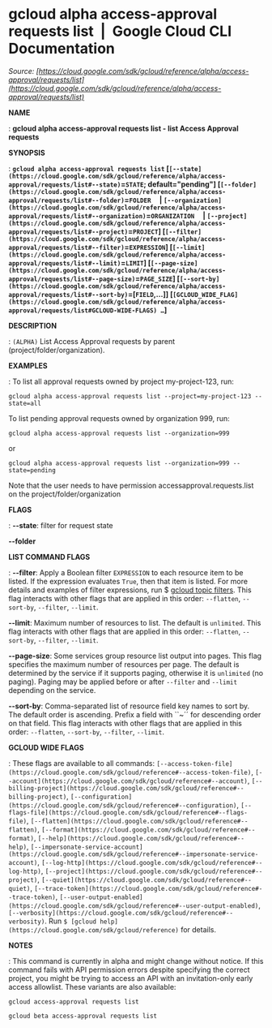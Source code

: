 # gcloud alpha access-approval requests list  |  Google Cloud CLI Documentation

*Source: [https://cloud.google.com/sdk/gcloud/reference/alpha/access-approval/requests/list](https://cloud.google.com/sdk/gcloud/reference/alpha/access-approval/requests/list)*

**NAME**

: **gcloud alpha access-approval requests list - list Access Approval requests**

**SYNOPSIS**

: **`gcloud alpha access-approval requests list` [`[--state](https://cloud.google.com/sdk/gcloud/reference/alpha/access-approval/requests/list#--state)`=`STATE`; default="pending"] [`[--folder](https://cloud.google.com/sdk/gcloud/reference/alpha/access-approval/requests/list#--folder)`=`FOLDER`     | `[--organization](https://cloud.google.com/sdk/gcloud/reference/alpha/access-approval/requests/list#--organization)`=`ORGANIZATION`     | `[--project](https://cloud.google.com/sdk/gcloud/reference/alpha/access-approval/requests/list#--project)`=`PROJECT`] [`[--filter](https://cloud.google.com/sdk/gcloud/reference/alpha/access-approval/requests/list#--filter)`=`EXPRESSION`] [`[--limit](https://cloud.google.com/sdk/gcloud/reference/alpha/access-approval/requests/list#--limit)`=`LIMIT`] [`[--page-size](https://cloud.google.com/sdk/gcloud/reference/alpha/access-approval/requests/list#--page-size)`=`PAGE_SIZE`] [`[--sort-by](https://cloud.google.com/sdk/gcloud/reference/alpha/access-approval/requests/list#--sort-by)`=[`FIELD`,…]] [`[GCLOUD_WIDE_FLAG](https://cloud.google.com/sdk/gcloud/reference/alpha/access-approval/requests/list#GCLOUD-WIDE-FLAGS) …`]**

**DESCRIPTION**

: `(ALPHA)` List Access Approval requests by parent
(project/folder/organization).

**EXAMPLES**

: To list all approval requests owned by project my-project-123, run:

```
gcloud alpha access-approval requests list --project=my-project-123 --state=all
```

To list pending approval requests owned by organization 999, run:

```
gcloud alpha access-approval requests list --organization=999
```

or

```
gcloud alpha access-approval requests list --organization=999 --state=pending
```

Note that the user needs to have permission accessapproval.requests.list on the
project/folder/organization

**FLAGS**

: **--state**:
filter for request state

**--folder**

**LIST COMMAND FLAGS**

: **--filter**:
Apply a Boolean filter `EXPRESSION` to each resource item
to be listed. If the expression evaluates `True`, then that item is
listed. For more details and examples of filter expressions, run $ [gcloud topic filters](https://cloud.google.com/sdk/gcloud/reference/topic/filters). This flag
interacts with other flags that are applied in this order:
`--flatten`, `--sort-by`, `--filter`,
`--limit`.

**--limit**:
Maximum number of resources to list. The default is `unlimited`. This
flag interacts with other flags that are applied in this order:
`--flatten`, `--sort-by`, `--filter`,
`--limit`.

**--page-size**:
Some services group resource list output into pages. This flag specifies the
maximum number of resources per page. The default is determined by the service
if it supports paging, otherwise it is `unlimited` (no paging).
Paging may be applied before or after `--filter` and
`--limit` depending on the service.

**--sort-by**:
Comma-separated list of resource field key names to sort by. The default order
is ascending. Prefix a field with ``~´´ for descending order on that
field. This flag interacts with other flags that are applied in this order:
`--flatten`, `--sort-by`, `--filter`,
`--limit`.

**GCLOUD WIDE FLAGS**

: These flags are available to all commands: `[--access-token-file](https://cloud.google.com/sdk/gcloud/reference#--access-token-file)`,
`[--account](https://cloud.google.com/sdk/gcloud/reference#--account)`, `[--billing-project](https://cloud.google.com/sdk/gcloud/reference#--billing-project)`,
`[--configuration](https://cloud.google.com/sdk/gcloud/reference#--configuration)`,
`[--flags-file](https://cloud.google.com/sdk/gcloud/reference#--flags-file)`,
`[--flatten](https://cloud.google.com/sdk/gcloud/reference#--flatten)`, `[--format](https://cloud.google.com/sdk/gcloud/reference#--format)`, `[--help](https://cloud.google.com/sdk/gcloud/reference#--help)`, `[--impersonate-service-account](https://cloud.google.com/sdk/gcloud/reference#--impersonate-service-account)`,
`[--log-http](https://cloud.google.com/sdk/gcloud/reference#--log-http)`,
`[--project](https://cloud.google.com/sdk/gcloud/reference#--project)`, `[--quiet](https://cloud.google.com/sdk/gcloud/reference#--quiet)`, `[--trace-token](https://cloud.google.com/sdk/gcloud/reference#--trace-token)`, `[--user-output-enabled](https://cloud.google.com/sdk/gcloud/reference#--user-output-enabled)`,
`[--verbosity](https://cloud.google.com/sdk/gcloud/reference#--verbosity)`.
Run `$ [gcloud help](https://cloud.google.com/sdk/gcloud/reference)` for details.

**NOTES**

: This command is currently in alpha and might change without notice. If this
command fails with API permission errors despite specifying the correct project,
you might be trying to access an API with an invitation-only early access
allowlist. These variants are also available:

```
gcloud access-approval requests list
```

```
gcloud beta access-approval requests list
```